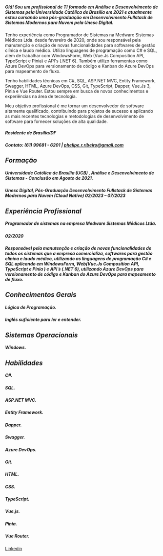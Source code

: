 ##### Olá! Sou um profissional de TI formado em Análise e Desenvolvimento de Sistemas pela Universidade Católica de Brasília em 2021 e atualmente estou cursando uma pós-graduação em Desenvolvimento Fullstack de Sistemas Modernos para Nuvem pela Unesc Digital.

Tenho experiência como Programador de Sistemas na Medware Sistemas Médicos Ltda. desde fevereiro de 2020, onde sou responsável pela manutenção e criação de novas funcionalidades para softwares de gestão clínica e laudo médico. Utilizo linguagens de programação como C# e SQL, além de trabalhar com WindowsForm, Web (Vue.Js Composition API, TypeScript e Pinia) e API's (.NET 6). Também utilizo ferramentas como Azure DevOps para versionamento de código e Kanban do Azure DevOps para mapeamento de fluxo.

Tenho habilidades técnicas em C#, SQL, ASP.NET MVC, Entity Framework, Swagger, HTML, Azure DevOps, CSS, Git, TypeScript, Dapper, Vue.Js 3, Pinia e Vue Router. Estou sempre em busca de novos conhecimentos e experiências na área de tecnologia.

Meu objetivo profissional é me tornar um desenvolvedor de software altamente qualificado, contribuindo para projetos de sucesso e aplicando as mais recentes tecnologias e metodologias de desenvolvimento de software para fornecer soluções de alta qualidade. 

##### Residente de Brasília/DF
##### Contato: (61) 99681 - 6201 | phelipe.r.ribeiro@gmail.com

## ***Formação*** 
##### Universidade Católica de Brasília (UCB) , Análise e Desenvolvimento de Sistemas - Conclusão em Agosto de 2021.
##### Unesc Digital, Pós-Graduação Desenvolvimento Fullstack de Sistemas Modernos para Nuvem (Cloud Native) 02/2023 – 07/2023

## ***Experiência Profissional***
##### Programador de sistemas na empresa Medware Sistemas Médicos Ltda.
##### 02/2020
##### Responsável pela manutenção e criação de novas funcionalidades de todos os sistemas que a empresa comercializa, softwares para gestão clínica e laudo médico, utilizando as linguagens de programação C# e SQL aplicando em WindowsForm, Web(Vue.Js Composition API, TypeScript e Pinia ) e API ́s (.NET 6), utilizando Azure DevOps para versionamento de código e Kanban do Azure DevOps para mapeamento de fluxo.

## ***Conhecimentos Gerais***
##### Lógica de Programação.
##### Inglês suficiente para ler e entender.

## ***Sistemas Operacionais***
##### Windows.

## ***Habilidades***
##### C#.
##### SQL.
##### ASP.NET MVC.
##### Entity Framework.
##### Dapper.
##### Swagger.
##### Azure DevOps.
##### Git.
##### HTML.
##### CSS.
##### TypeScript.
##### Vue.js.
##### Pinia.
##### Vue Router.

[Linkedin](https://www.linkedin.com/in/phelipe-rodrigues-106085128/)
